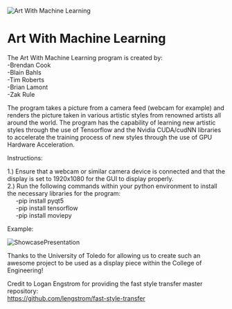 ![Art With Machine Learning](https://user-images.githubusercontent.com/98792796/207993612-64991d08-197c-42ab-8ec9-ea7017fce2a6.jpg)

# Art With Machine Learning
The Art With Machine Learning program is created by:  
-Brendan Cook  
-Blain Bahls  
-Tim Roberts  
-Brian Lamont  
-Zak Rule  

The program takes a picture from a camera feed (webcam for example) and renders the picture taken in various artistic styles from renowned artists all around the world. The program has the capability of learning new artistic styles through the use of Tensorflow and the Nvidia CUDA/cudNN libraries to accelerate the training process of new styles through the use of GPU Hardware Acceleration.  

Instructions:  

1.) Ensure that a webcam or similar camera device is connected and that the display is set to 1920x1080 for the GUI to display properly.  
2.) Run the following commands within your python environment to install the necessary libraries for the program:  
&nbsp;&nbsp;&nbsp;&nbsp;&nbsp;-pip install pyqt5  
&nbsp;&nbsp;&nbsp;&nbsp;&nbsp;-pip install tensorflow  
&nbsp;&nbsp;&nbsp;&nbsp;&nbsp;-pip install moviepy

Example:  

![ShowcasePresentation](https://user-images.githubusercontent.com/98792796/208005159-7938fb94-5ce3-483d-99db-daa41c1dc900.jpg)


Thanks to the University of Toledo for allowing us to create such an awesome project to be used as a display piece within the College of Engineering!  

Credit to Logan Engstrom for providing the fast style transfer master repository:  
https://github.com/lengstrom/fast-style-transfer

